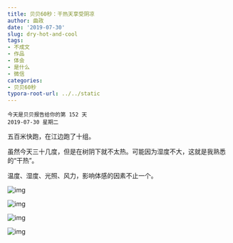 ```yaml
---
title: 贝贝60秒：干热天享受阴凉
author: 曲政
date: '2019-07-30'
slug: dry-hot-and-cool
tags:
- 不成文
- 作品
- 体会
- 是什么
- 微信
categories:
- 贝贝60秒
typora-root-url: ../../static
---
```


```
今天是贝贝报告给你的第 152 天
2019-07-30 星期二
```

五百米快跑，在江边跑了十组。

虽然今天三十几度，但是在树阴下就不太热。可能因为湿度不大，这就是我熟悉的“干热”。

温度、湿度、光照、风力，影响体感的因素不止一个。

![img](/images/2019-07-30-%E8%B4%9D%E8%B4%9D60%E7%A7%92%EF%BC%9A%E5%B9%B2%E7%83%AD%E5%A4%A9%E4%BA%AB%E5%8F%97%E9%98%B4%E5%87%89/640-20200416104321770.jpeg)

![img](/images/2019-07-30-%E8%B4%9D%E8%B4%9D60%E7%A7%92%EF%BC%9A%E5%B9%B2%E7%83%AD%E5%A4%A9%E4%BA%AB%E5%8F%97%E9%98%B4%E5%87%89/640-20200416104321823.jpeg)

![img](/images/2019-07-30-%E8%B4%9D%E8%B4%9D60%E7%A7%92%EF%BC%9A%E5%B9%B2%E7%83%AD%E5%A4%A9%E4%BA%AB%E5%8F%97%E9%98%B4%E5%87%89/640-20200416104321844.jpeg)

![img](/images/2019-07-30-%E8%B4%9D%E8%B4%9D60%E7%A7%92%EF%BC%9A%E5%B9%B2%E7%83%AD%E5%A4%A9%E4%BA%AB%E5%8F%97%E9%98%B4%E5%87%89/640-20200416104321807.jpeg)